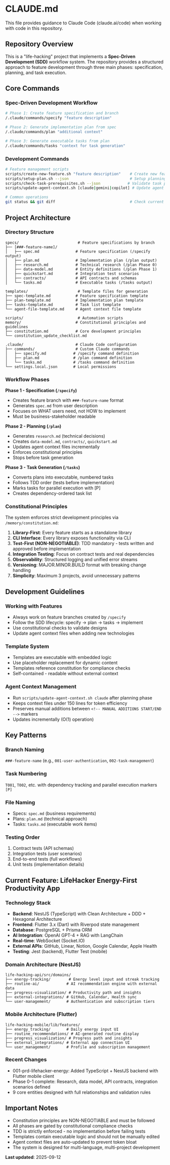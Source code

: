 # CLAUDE.md

This file provides guidance to Claude Code (claude.ai/code) when working with code in this repository.

## Repository Overview

This is a "life-hacking" project that implements a **Spec-Driven Development (SDD)** workflow system. The repository provides a structured approach to feature development through three main phases: specification, planning, and task execution.

## Core Commands

### Spec-Driven Development Workflow
```bash
# Phase 1: Create feature specification and branch
/.claude/commands/specify "feature description"

# Phase 2: Generate implementation plan from spec
/.claude/commands/plan "additional context"

# Phase 3: Generate executable tasks from plan
/.claude/commands/tasks "context for task generation"
```

### Development Commands
```bash
# Feature management scripts
scripts/create-new-feature.sh "feature description"    # Create new feature branch and structure
scripts/setup-plan.sh --json                           # Setup planning phase
scripts/check-task-prerequisites.sh --json            # Validate task prerequisites
scripts/update-agent-context.sh [claude|gemini|copilot] # Update agent context files

# Common operations
git status && git diff                                 # Check current changes
```

## Project Architecture

### Directory Structure
```
specs/                          # Feature specifications by branch
├── [###-feature-name]/
│   ├── spec.md                # Feature specification (/specify output)
│   ├── plan.md                # Implementation plan (/plan output)  
│   ├── research.md            # Technical research (/plan Phase 0)
│   ├── data-model.md          # Entity definitions (/plan Phase 1)
│   ├── quickstart.md          # Integration test scenarios
│   ├── contracts/             # API contracts and schemas
│   └── tasks.md               # Executable tasks (/tasks output)

templates/                      # Template files for generation
├── spec-template.md           # Feature specification template
├── plan-template.md           # Implementation plan template
├── tasks-template.md          # Task list template
└── agent-file-template.md     # Agent context file template

scripts/                        # Automation scripts
memory/                        # Constitutional principles and guidelines
├── constitution.md            # Core development principles
└── constitution_update_checklist.md

.claude/                       # Claude Code configuration
├── commands/                  # Custom Claude commands
│   ├── specify.md            # /specify command definition
│   ├── plan.md               # /plan command definition
│   └── tasks.md              # /tasks command definition
└── settings.local.json       # Local permissions
```

### Workflow Phases

**Phase 1 - Specification (`/specify`)**
- Creates feature branch with `###-feature-name` format
- Generates `spec.md` from user description
- Focuses on WHAT users need, not HOW to implement
- Must be business-stakeholder readable

**Phase 2 - Planning (`/plan`)**  
- Generates `research.md` (technical decisions)
- Creates `data-model.md`, `contracts/`, `quickstart.md`
- Updates agent context files incrementally
- Enforces constitutional principles
- Stops before task generation

**Phase 3 - Task Generation (`/tasks`)**
- Converts plans into executable, numbered tasks
- Follows TDD order (tests before implementation)
- Marks tasks for parallel execution with [P]
- Creates dependency-ordered task list

### Constitutional Principles

The system enforces strict development principles via `/memory/constitution.md`:

1. **Library-First**: Every feature starts as a standalone library
2. **CLI Interface**: Every library exposes functionality via CLI
3. **Test-First (NON-NEGOTIABLE)**: TDD mandatory - tests written and approved before implementation
4. **Integration Testing**: Focus on contract tests and real dependencies
5. **Observability**: Structured logging and unified error streams
6. **Versioning**: MAJOR.MINOR.BUILD format with breaking change handling
7. **Simplicity**: Maximum 3 projects, avoid unnecessary patterns

## Development Guidelines

### Working with Features
- Always work on feature branches created by `/specify`
- Follow the SDD lifecycle: specify → plan → tasks → implement
- Use constitutional checks to validate designs
- Update agent context files when adding new technologies

### Template System
- Templates are executable with embedded logic
- Use placeholder replacement for dynamic content  
- Templates reference constitution for compliance checks
- Self-contained - readable without external context

### Agent Context Management
- Run `scripts/update-agent-context.sh claude` after planning phase
- Keeps context files under 150 lines for token efficiency
- Preserves manual additions between `<!-- MANUAL ADDITIONS START/END -->` markers
- Updates incrementally (O(1) operation)

## Key Patterns

### Branch Naming
`###-feature-name` (e.g., `001-user-authentication`, `002-task-management`)

### Task Numbering  
`T001`, `T002`, etc. with dependency tracking and parallel execution markers `[P]`

### File Naming
- Specs: `spec.md` (business requirements)
- Plans: `plan.md` (technical approach)
- Tasks: `tasks.md` (executable work items)

### Testing Order
1. Contract tests (API schemas)
2. Integration tests (user scenarios)  
3. End-to-end tests (full workflows)
4. Unit tests (implementation details)

## Current Feature: LifeHacker Energy-First Productivity App

### Technology Stack
- **Backend**: NestJS (TypeScript) with Clean Architecture + DDD + Hexagonal Architecture
- **Frontend**: Flutter 3.x (Dart) with Riverpod state management
- **Database**: PostgreSQL + Prisma ORM
- **AI Integration**: OpenAI GPT-4 + RAG with LangChain
- **Real-time**: WebSocket (Socket.IO)
- **External APIs**: GitHub, Linear, Notion, Google Calendar, Apple Health
- **Testing**: Jest (backend), Flutter Test (mobile)

### Domain Architecture (NestJS)
```
life-hacking-api/src/domains/
├── energy-tracking/        # Energy level input and streak tracking
├── routine-ai/            # AI recommendation engine with external data
├── progress-visualization/ # Productivity path and insights  
├── external-integrations/ # GitHub, Calendar, Health sync
└── user-management/       # Authentication and subscription tiers
```

### Mobile Architecture (Flutter)
```
life-hacking-mobile/lib/features/
├── energy_tracking/       # Daily energy input UI
├── routine_recommendations/ # AI-generated routine display
├── progress_visualization/ # Progress path and insights
├── external_integrations/ # External app connection UI
└── user_management/       # Profile and subscription management
```

### Recent Changes
- 001-prd-lifehacker-energy: Added TypeScript + NestJS backend with Flutter mobile client
- Phase 0-1 complete: Research, data model, API contracts, integration scenarios defined
- 9 core entities designed with full relationships and validation rules

## Important Notes

- Constitution principles are NON-NEGOTIABLE and must be followed
- All phases are gated by constitutional compliance checks
- TDD is strictly enforced - no implementation before failing tests
- Templates contain executable logic and should not be manually edited
- Agent context files are auto-updated to prevent token bloat
- The system is designed for multi-language, multi-project development

**Last updated**: 2025-09-12
